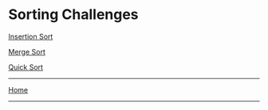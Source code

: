 # Sorting Challenges

[Insertion Sort](InsertionSort.md)

[Merge Sort](MergeSort.md)

[Quick Sort](QuickSort.md)

---

[Home](/README.md)

---
